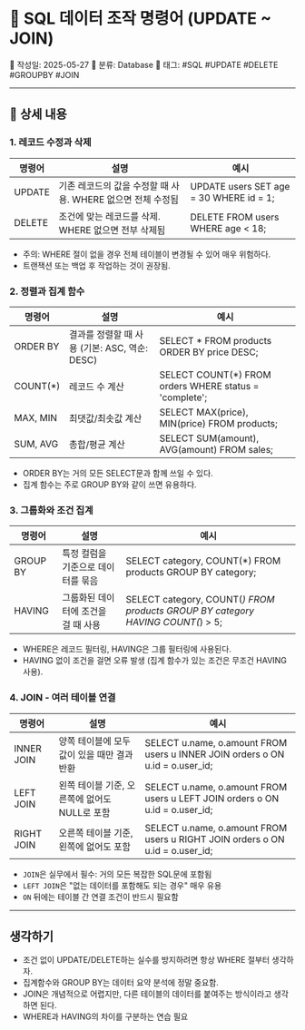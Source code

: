 # 🧾 SQL 데이터 조작 명령어 (UPDATE ~ JOIN)

📅 작성일: 2025-05-27
📂 분류: Database
🔖 태그: #SQL #UPDATE #DELETE #GROUPBY #JOIN

---

## 📌 상세 내용

### 1. 레코드 수정과 삭제

|명령어 |	설명 |	예시 |
|-----|-------|------|
|UPDATE|	기존 레코드의 값을 수정할 때 사용. WHERE 없으면 전체 수정됨 |	UPDATE users SET age = 30 WHERE id = 1;|
|DELETE |	조건에 맞는 레코드를 삭제. WHERE 없으면 전부 삭제됨 |	DELETE FROM users WHERE age < 18;|

- 주의: WHERE 절이 없을 경우 전체 테이블이 변경될 수 있어 매우 위험하다.
- 트랜잭션 또는 백업 후 작업하는 것이 권장됨.

### 2. 정렬과 집계 함수

|명령어|	설명 |	예시 |
|----|--------|------|
|ORDER BY |	결과를 정렬할 때 사용 (기본: ASC, 역순: DESC) |	SELECT * FROM products ORDER BY price DESC;|
|COUNT(*) |	레코드 수 계산 |	SELECT COUNT(*) FROM orders WHERE status = 'complete';|
|MAX, MIN |	최댓값/최솟값 계산 |	SELECT MAX(price), MIN(price) FROM products;|
|SUM, AVG |	총합/평균 계산 |	SELECT SUM(amount), AVG(amount) FROM sales;|

- ORDER BY는 거의 모든 SELECT문과 함께 쓰일 수 있다.
- 집계 함수는 주로 GROUP BY와 같이 쓰면 유용하다.

### 3. 그룹화와 조건 집계

|명령어 |	설명 |	예시 |
|-----|-------|------|
|GROUP BY |	특정 컬럼을 기준으로 데이터를 묶음 |	SELECT category, COUNT(*) FROM products GROUP BY category;|
|HAVING |	그룹화된 데이터에 조건을 걸 때 사용 |	SELECT category, COUNT(*) FROM products GROUP BY category HAVING COUNT(*) > 5;|

- WHERE은 레코드 필터링, HAVING은 그룹 필터링에 사용된다.
- HAVING 없이 조건을 걸면 오류 발생 (집계 함수가 있는 조건은 무조건 HAVING 사용).

### 4. JOIN - 여러 테이블 연결

|명령어 |	설명 |	예시 |
|------|-------|-----|
|INNER JOIN |	양쪽 테이블에 모두 값이 있을 때만 결과 반환 |	SELECT u.name, o.amount FROM users u INNER JOIN orders o ON u.id = o.user_id;|
|LEFT JOIN |	왼쪽 테이블 기준, 오른쪽에 없어도 NULL로 포함 |	SELECT u.name, o.amount FROM users u LEFT JOIN orders o ON u.id = o.user_id;|
|RIGHT JOIN |	오른쪽 테이블 기준, 왼쪽에 없어도 포함 |	SELECT u.name, o.amount FROM users u RIGHT JOIN orders o ON u.id = o.user_id;|

- `JOIN`은 실무에서 필수: 거의 모든 복잡한 SQL문에 포함됨
- `LEFT JOIN`은 "없는 데이터를 포함해도 되는 경우" 매우 유용
- `ON` 뒤에는 테이블 간 연결 조건이 반드시 필요함

---

## 생각하기

- 조건 없이 UPDATE/DELETE하는 실수를 방지하려면 항상 WHERE 절부터 생각하자.
- 집계함수와 GROUP BY는 데이터 요약 분석에 정말 중요함.
- JOIN은 개념적으로 어렵지만, 다른 테이블의 데이터를 붙여주는 방식이라고 생각하면 된다.
- WHERE과 HAVING의 차이를 구분하는 연습 필요